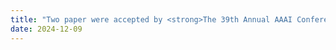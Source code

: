 ```yaml
---
title: "Two paper were accepted by <strong>The 39th Annual AAAI Conference on Artificial Intelligence (AAAI)<strong>, see you in Philadelphia!"
date: 2024-12-09
---
```

